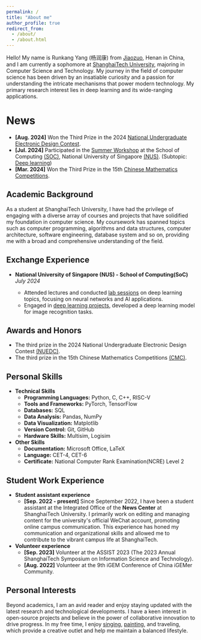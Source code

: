 ```yaml
---
permalink: /
title: "About me"
author_profile: true
redirect_from: 
  - /about/
  - /about.html
---
```

Hello! My name is Runkang Yang (杨润康) from [Jiaozuo](https://zh-two.iwiki.icu/w/index.php?title=Special:Search&search=%E7%84%A6%E4%BD%9C%E5%B8%82), Henan in China, and I am currently a sophomore at [ShanghaiTech University](https://www.shanghaitech.edu.cn/), majoring in Computer Science and Technology. My journey in the field of computer science has been driven by an insatiable curiosity and a passion for understanding the intricate mechanisms that power modern technology. My primary research interest lies in deep learning and its wide-ranging applications.

News
====
* **[Aug. 2024]** Won the Third Prize in the 2024 [National Undergraduate Electronic Design Contest](https://nuedc-sh.sjtu.edu.cn/).
* **[Jul. 2024]** Participated in the [Summer Workshop](https://sws.comp.nus.edu.sg/) at the School of Computing [(SOC)](https://www.comp.nus.edu.sg/), National University of Singapore [(NUS)](https://nus.edu.sg/). (Subtopic: [Deep learning](https://sws.comp.nus.edu.sg/Deep-Learning.html))
* **[Mar. 2024]** Won the Third Prize in the 15th [Chinese Mathematics Competitions](https://www.cms.org.cn/Home/comp/comp/cid/16.html).

## Academic Background

As a student at ShanghaiTech University, I have had the privilege of engaging with a diverse array of courses and projects that have solidified my foundation in computer science. My coursework has spanned topics such as computer programming, algorithms and data structures, computer architecture, software engineering, database system and so on, providing me with a broad and comprehensive understanding of the field.

Exchange Experience
---------------
+  **National University of Singapore (NUS) - School of Computing(SoC)**  
*July 2024*

    - Attended lectures and conducted [lab sessions](https://github.com/Rankyer/NUS-SOC-SummerWorkshop-DeepLearning-Labs) on deep learning topics, focusing on neural networks and AI applications.
    - Engaged in [deep learning projects](https://github.com/Rankyer/NUS-SOC-SummerWorkshop-Project), developed a deep learning model for image recognition tasks.

Awards and Honors
---------------
* The third prize in the 2024 National Undergraduate Electronic Design Contest [(NUEDC)](https://nuedc-sh.sjtu.edu.cn/).
* The third prize in the 15th Chinese Mathematics Competitions [(CMC)](https://www.cms.org.cn/Home/comp/comp/cid/16.html).

Personal Skills
---------------

* **Technical Skills**
  * **Programming Languages:** Python, C, C++, RISC-V
  * **Tools and Frameworks:** PyTorch, TensorFlow
  * **Databases:** SQL
  * **Data Analysis:** Pandas, NumPy
  * **Data Visualization:** Matplotlib
  * **Version Control:** Git, GitHub
  * **Hardware Skills:** Multisim, Logisim
* **Other Skills**
  * **Documentation:** Microsoft Office, LaTeX
  * **Language:** CET-4, CET-6
  * **Certificate:** National Computer Rank Examination(NCRE) Level 2

Student Work Experience
-----------------------

* **Student assistant experience**
  * **[Sep. 2022 - present]** Since September 2022, I have been a student assistant at the Integrated Office of the **News Center** at ShanghaiTech University. I primarily work on editing and managing content for the university's official WeChat account, promoting online campus communication. This experience has honed my communication and organizational skills and allowed me to contribute to the vibrant campus life at ShanghaiTech.
* **Volunteer experience**
  * **[Sep. 2023]** Volunteer at the ASSIST 2023 (The 2023 Annual ShanghaiTech Symposium on Information Science and Technology).
  * **[Aug. 2022]** Volunteer at the 9th iGEM Conference of China iGEMer Community.

Personal Interests
------------------

Beyond academics, I am an avid reader and enjoy staying updated with the latest research and technological developments. I have a keen interest in open-source projects and believe in the power of collaborative innovation to drive progress. In my free time, I enjoy [singing](https://y.qq.com/n/ryqq/playlist/1352076314), [painting](https://rankyer.github.io//images/painting.jpg), and traveling, which provide a creative outlet and help me maintain a balanced lifestyle.
